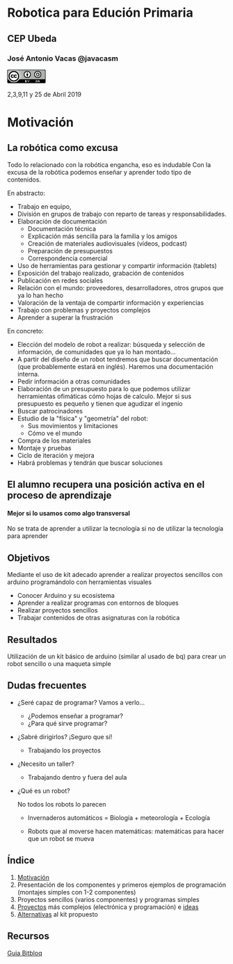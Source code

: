# Robotica para Edución Primaria

## CEP Ubeda

### José Antonio Vacas @javacasm

![CCbySA](./images/CCbySQ_88x31.png)

2,3,9,11 y 25 de Abril 2019

# Motivación



## La robótica como excusa

Todo lo relacionado con la robótica engancha,  eso es indudable
Con la excusa de la robótica podemos enseñar y aprender todo tipo de contenidos.

En abstracto:

* Trabajo en equipo,
* División en grupos de trabajo con reparto de tareas y responsabilidades.
* Elaboración de documentación
   * Documentación técnica
   * Explicación más sencilla para la familia y los amigos
   * Creación de materiales audiovisuales (vídeos, podcast)
   * Preparación de presupuestos
   * Correspondencia comercial
* Uso de herramientas para gestionar y compartir información (tablets)
* Exposición del trabajo realizado, grabación de contenidos
* Publicación en redes sociales
* Relación con el mundo: proveedores, desarrolladores, otros grupos que ya lo han hecho
* Valoración de la ventaja de compartir información y experiencias
* Trabajo con problemas y proyectos complejos
* Aprender a superar la frustración

En concreto:

* Elección del modelo de robot a realizar:  búsqueda y selección de información, de comunidades que ya lo han montado…
* A partir del diseño de un robot tendremos que buscar  documentación (que probablemente estará en inglés). Haremos una documentación interna.
* Pedir información a otras comunidades
* Elaboración de un presupuesto para lo que podemos utilizar herramientas ofimáticas cómo hojas de calculo. Mejor si sus presupuesto es pequeño y tienen que agudizar el ingenio
* Buscar patrocinadores
* Estudio de la "física" y "geometría" del robot:
     * Sus movimientos y limitaciones
     * Cómo ve el mundo
* Compra de los materiales
* Montaje y pruebas
* Ciclo de iteración y mejora
* Habrá problemas y tendrán que buscar soluciones

## El alumno recupera una posición activa en el proceso de aprendizaje

#### Mejor si lo usamos como algo transversal

No se trata de aprender a utilizar la tecnología si no de utilizar la tecnología para aprender

## Objetivos

Mediante el uso de kit adecado aprender a realizar proyectos sencillos con arduino programándolo con herramientas visuales

* Conocer Arduino y su ecosistema
* Aprender a realizar programas con entornos de bloques
* Realizar proyectos sencillos
* Trabajar contenidos de otras asignaturas con la robótica

## Resultados
Utilización de un kit básico de arduino (similar al usado de bq) para crear un robot sencillo o una maqueta simple

## Dudas frecuentes

* ¿Seré capaz de programar? Vamos a verlo...
	* ¿Podemos enseñar a programar?
	* ¿Para qué sirve programar?

* ¿Sabré dirigirlos? ¡Seguro que sí!
	* Trabajando los proyectos

* ¿Necesito un taller?
	* Trabajando dentro y fuera del aula

* ¿Qué es un robot?

  No todos los robots lo parecen

  * Invernaderos automáticos = Biología + meteorología + Ecología

  * Robots que al moverse hacen matemáticas: matemáticas para hacer que un robot se mueva


## Índice

1. [Motivación](./Motivacion.md)
1. Presentación de los componentes y primeros ejemplos de programación (montajes simples con 1-2 componentes)
1. Proyectos sencillos (varios componentes) y programas simples
1. [Proyectos](./Proyectos.md) más complejos (electrónica y programación) e [ideas](./Ideas.md)
1. [Alternativas](./Alternativas.md) al kit propuesto

## Recursos

[Guia Bitbloq](http://diwo.bq.com/course/introduccion-a-bitbloq-con-el-kit-zum/)
